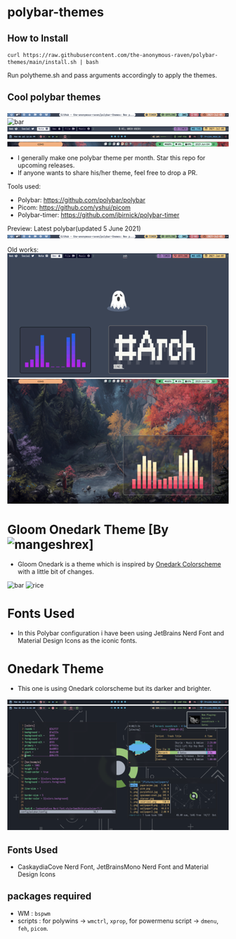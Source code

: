 # polybar-themes


How to Install
--------------
```
curl https://raw.githubusercontent.com/the-anonymous-raven/polybar-themes/main/install.sh | bash
```

Run polytheme.sh and pass arguments accordingly to apply the themes.


Cool polybar themes
---------------------
![Nordish Material Polybar](pure_nordish_material/preview/preview2.png?raw=true "Pure nord polybar")
![bar](https://user-images.githubusercontent.com/82205152/124379185-1c8aca00-dcd3-11eb-8810-612c3beace8d.png)
![Nord like pecan](nordish_mac/preview/preview.png?raw=true)
![bar](https://raw.githubusercontent.com/primalkaze/polybar-themes/main/onedark-theme/preview/bar.png)
![Material theme](material_theme/preview/preview.png?raw=true)

- I generally make one polybar theme per month. Star this repo for upcoming releases.
- If anyone wants to share his/her theme, feel free to drop a PR.

Tools used:

- Polybar: https://github.com/polybar/polybar
- Picom: https://github.com/yshui/picom
- Polybar-timer: https://github.com/jbirnick/polybar-timer

Preview:
Latest polybar(updated 5 June 2021)
![Nordish Material Polybar](pure_nordish_material/preview/preview2.png?raw=true "Pure nord polybar")

Old works:
![Nordish Mac Edition](nordish_mac/preview/nord_mac_preview.png?raw=true "Nordish Mac")
![Material Inspired](material_theme/preview/material_preview.png?raw=true "Inspired by Google")

# Gloom Onedark Theme [By ![mangeshrex](https://github.com/Mangeshrex)]
- Gloom Onedark is a theme which is inspired by [Onedark Colorscheme](https://github.com/joshdick/onedark.vim) with a little bit of changes. 

![bar](https://user-images.githubusercontent.com/82205152/124379185-1c8aca00-dcd3-11eb-8810-612c3beace8d.png)
![rice](https://user-images.githubusercontent.com/82205152/124379175-1399f880-dcd3-11eb-815e-485cd4ac0358.png)

# Fonts Used 
- In this Polybar configuration i have been using JetBrains Nerd Font and Material Design Icons as the iconic fonts. 

# Onedark Theme
- This one is using Onedark colorscheme but its darker and brighter.

![bar](https://raw.githubusercontent.com/primalkaze/polybar-themes/main/onedark-theme/preview/bar.png)
![rice](https://raw.githubusercontent.com/primalkaze/polybar-themes/main/onedark-theme/preview/onedark-theme.png)

## Fonts Used
- CaskaydiaCove Nerd Font, JetBrainsMono Nerd Font and Material Design Icons
## packages required
- WM : `bspwm`
- scripts : for polywins -> `wmctrl`, `xprop`,  for powermenu script -> `dmenu`, `feh`, `picom`.
